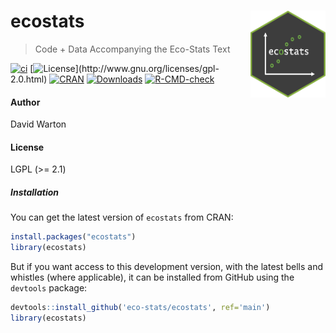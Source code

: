 # ecostats <img src="man/figures/ecostats_hex.png" align="right" width="120"/>

> Code + Data Accompanying the Eco-Stats Text

<!-- badges: start -->
[![ci](https://github.com/eco-stats/ecostats/workflows/ci/badge.svg)](https://github.com/eco-stats/ecostats/actions?query=workflow%3Aci) 
[![License](http://img.shields.io/badge/license-LGPL%20(%3E=%202.1)-brightgreen.svg?style=flat)](http://www.gnu.org/licenses/gpl-2.0.html)
[![CRAN](http://www.r-pkg.org/badges/version/ecostats)](https://CRAN.R-project.org/package=ecostats) 
[![Downloads](http://cranlogs.r-pkg.org/badges/ecostats?color=brightgreen)](https://www.r-pkg.org/pkg/ecostats)
[![R-CMD-check](https://github.com/eco-stats/ecostats/actions/workflows/R-CMD-check.yaml/badge.svg)](https://github.com/eco-stats/ecostats/actions/workflows/R-CMD-check.yaml) 
<!-- [![Codecov test coverage](https://codecov.io/gh/dwarton/ecostats/branch/ghactions/graph/badge.svg?token=95vH8l02ZK)](https://app.codecov.io/gh/dwarton/ecostats?branch=ghactions) -->
<!-- badges: end -->

#### Author

David Warton

#### License

LGPL (\>= 2.1)

##### Installation

You can get the latest version of `ecostats` from CRAN:

``` r
install.packages("ecostats")
library(ecostats)
```

But if you want access to this development version, with the latest bells and whistles (where applicable), it can be installed from GitHub using the `devtools` package:

``` r
devtools::install_github('eco-stats/ecostats', ref='main')
library(ecostats)
```
